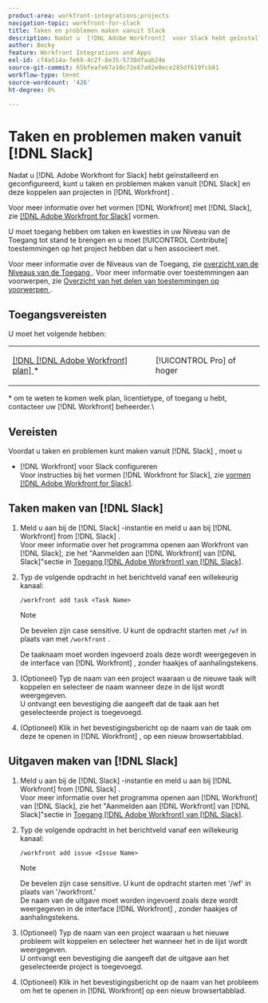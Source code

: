 ```yaml
---
product-area: workfront-integrations;projects
navigation-topic: workfront-for-slack
title: Taken en problemen maken vanuit Slack
description: Nadat u  [!DNL Adobe Workfront]  voor Slack hebt geïnstalleerd en gevormd, kunt u taken en kwesties van Slack tot stand brengen en hen associëren met projecten in Workfront.
author: Becky
feature: Workfront Integrations and Apps
exl-id: cf4a514a-fe69-4c2f-8e35-5738dfaab24e
source-git-commit: 65bfeafe67a10c72e87a02e0ece285df619fcb81
workflow-type: tm+mt
source-wordcount: '426'
ht-degree: 0%

---
```


# Taken en problemen maken vanuit [!DNL Slack]

Nadat u [!DNL Adobe Workfront for Slack] hebt geïnstalleerd en geconfigureerd, kunt u taken en problemen maken vanuit [!DNL Slack] en deze koppelen aan projecten in [!DNL Workfront] .

Voor meer informatie over het vormen [!DNL Workfront] met [!DNL Slack], zie [  [!DNL Adobe Workfront for Slack]](../../workfront-integrations-and-apps/using-workfront-with-slack/configure-workfront-for-slack.md) vormen.

U moet toegang hebben om taken en kwesties in uw Niveau van de Toegang tot stand te brengen en u moet [!UICONTROL Contribute] toestemmingen op het project hebben dat u hen associeert met.

Voor meer informatie over de Niveaus van de Toegang, zie [ overzicht van de Niveaus van de Toegang ](../../administration-and-setup/add-users/access-levels-and-object-permissions/access-levels-overview.md). Voor meer informatie over toestemmingen aan voorwerpen, zie [ Overzicht van het delen van toestemmingen op voorwerpen ](../../workfront-basics/grant-and-request-access-to-objects/sharing-permissions-on-objects-overview.md).

## Toegangsvereisten

U moet het volgende hebben:

<table style="table-layout:auto"> 
 <col> 
 </col> 
 <col> 
 </col> 
 <tbody> 
  <tr> 
   <td role="rowheader"><a href="https://www.workfront.com/plans" target="_blank">[!DNL [!DNL Adobe Workfront] plan] </a>*</td> 
   <td> <p>[!UICONTROL Pro] of hoger</p> </td> 
  </tr> 
 </tbody> 
</table>

&#42; om te weten te komen welk plan, licentietype, of toegang u hebt, contacteer uw [!DNL Workfront] beheerder.\

## Vereisten

Voordat u taken en problemen kunt maken vanuit [!DNL Slack] , moet u

* [!DNL Workfront] voor Slack configureren\
   Voor instructies bij het vormen [!DNL Workfront for Slack], zie [ vormen  [!DNL Adobe Workfront for Slack]](../../workfront-integrations-and-apps/using-workfront-with-slack/configure-workfront-for-slack.md).

## Taken maken van [!DNL Slack]

1. Meld u aan bij de [!DNL Slack] -instantie en meld u aan bij [!DNL Workfront] from [!DNL Slack] .\
   Voor meer informatie over het programma openen aan Workfront van [!DNL Slack], zie het &quot;Aanmelden aan [!DNL Workfront] van [!DNL Slack]&quot;sectie in [ Toegang  [!DNL Adobe Workfront]  van  [!DNL Slack]](../../workfront-integrations-and-apps/using-workfront-with-slack/access-workfront-from-slack.md).

1. Typ de volgende opdracht in het berichtveld vanaf een willekeurig kanaal:

   `/workfront add task <Task Name>`

   >[!NOTE]
   >
   >De bevelen zijn case sensitive. U kunt de opdracht starten met `/wf` in plaats van met `/workfront` .
   >  
   >De taaknaam moet worden ingevoerd zoals deze wordt weergegeven in de interface van [!DNL Workfront] , zonder haakjes of aanhalingstekens.

1. (Optioneel) Typ de naam van een project waaraan u de nieuwe taak wilt koppelen en selecteer de naam wanneer deze in de lijst wordt weergegeven.\
   U ontvangt een bevestiging die aangeeft dat de taak aan het geselecteerde project is toegevoegd.
1. (Optioneel) Klik in het bevestigingsbericht op de naam van de taak om deze te openen in [!DNL Workfront] , op een nieuw browsertabblad.

## Uitgaven maken van [!DNL Slack]

1. Meld u aan bij de [!DNL Slack] -instantie en meld u aan bij [!DNL Workfront] from [!DNL Slack] .\
   Voor meer informatie over het programma openen aan [!DNL Workfront] van [!DNL Slack], zie het &quot;Aanmelden aan [!DNL Workfront] van [!DNL Slack]&quot;sectie in [ Toegang  [!DNL Adobe Workfront]  van  [!DNL Slack]](../../workfront-integrations-and-apps/using-workfront-with-slack/access-workfront-from-slack.md).

1. Typ de volgende opdracht in het berichtveld vanaf een willekeurig kanaal:

   `/workfront add issue <Issue Name>`

   >[!NOTE]
   >
   >De bevelen zijn case sensitive. U kunt de opdracht starten met &#39;/wf&#39; in plaats van &#39;/workfront.&#39; \
   >De naam van de uitgave moet worden ingevoerd zoals deze wordt weergegeven in de interface [!DNL Workfront] , zonder haakjes of aanhalingstekens.

1. (Optioneel) Typ de naam van een project waaraan u het nieuwe probleem wilt koppelen en selecteer het wanneer het in de lijst wordt weergegeven.\
   U ontvangt een bevestiging die aangeeft dat de uitgave aan het geselecteerde project is toegevoegd.
1. (Optioneel) Klik in het bevestigingsbericht op de naam van het probleem om het te openen in [!DNL Workfront] op een nieuw browsertabblad.
